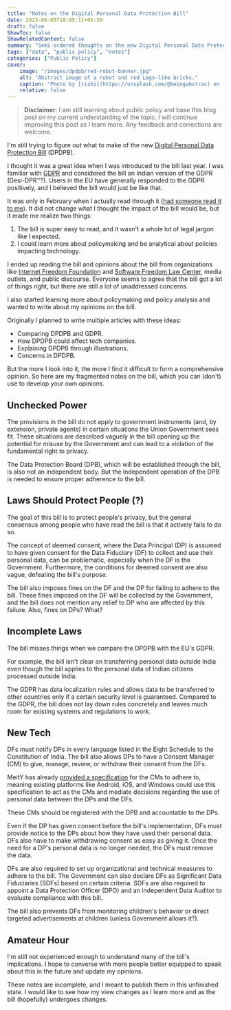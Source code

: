```yaml
---
title: "Notes on the Digital Personal Data Protection Bill"
date: 2023-06-05T18:05:11+05:30
draft: false
ShowToc: false
ShowRelatedContent: false
summary: "Semi-ordered thoughts on the new Digital Personal Data Protection Bill by the Indian Government."
tags: ["data", "public policy", "notes"]
categories: ["Public Policy"]
cover:
    image: "/images/dpdpb/red-robot-banner.jpg"
    alt: "Abstract image of a robot and red Lego-like bricks."
    caption: "Photo by [rishi](https://unsplash.com/@beingabstrac) on [Unsplash](https://unsplash.com/photos/WiCvC9u7OpE)"
    relative: false
---
```


> **Disclaimer**: I am still learning about public policy and base this blog post on my current understanding of the topic. I will continue improving this post as I learn more. Any feedback and corrections are welcome.

I'm still trying to figure out what to make of the new [Digital Personal Data Protection Bill](https://www.meity.gov.in/writereaddata/files/The%20Digital%20Personal%20Data%20Potection%20Bill%2C%202022_0.pdf) (DPDPB).

I thought it was a great idea when I was introduced to the bill last year. I was familiar with [GDPR](https://gdpr-info.eu/) and considered the bill an Indian version of the GDPR (Desi-DPR™?). Users in the EU have generally responded to the GDPR positively, and I believed the bill would just be like that.

It was only in February when I actually read through it ([had someone read it to me](https://www.youtube.com/watch?v=4VMUl3z85Gw)). It did not change what I thought the impact of the bill would be, but it made me realize two things:

1.  The bill is super easy to read, and it wasn't a whole lot of legal jargon like I expected.
2.  I could learn more about policymaking and be analytical about policies impacting technology.

I ended up reading the bill and opinions about the bill from organizations like [Internet Freedom Foundation](https://internetfreedom.in/read-our-consultation-response/) and [Software Freedom Law Center](https://sflc.in/recommendations-sflcin-digital-personal-data-protection-bill-2022/), media outlets, and public discourse. Everyone seems to agree that the bill got a lot of things right, but there are still a lot of unaddressed concerns.

I also started learning more about policymaking and policy analysis and wanted to write about my opinions on the bill.

Originally I planned to write multiple articles with these ideas:

-   Comparing DPDPB and GDPR.
-   How DPDPB could affect tech companies.
-   Explaining DPDPB through illustrations.
-   Concerns in DPDPB.

But the more I look into it, the more I find it difficult to form a comprehensive opinion. So here are my fragmented notes on the bill, which you can (don't) use to develop your own opinions.

## Unchecked Power

The provisions in the bill do not apply to government instruments (and, by extension, private agents) in certain situations the Union Government sees fit. These situations are described vaguely in the bill opening up the potential for misuse by the Government and can lead to a violation of the fundamental right to privacy.

The Data Protection Board (DPB), which will be established through the bill, is also not an independent body. But the independent operation of the DPB is needed to ensure proper adherence to the bill.

## Laws Should Protect People (?)

The goal of this bill is to protect people's privacy, but the general consensus among people who have read the bill is that it actively fails to do so.

The concept of deemed consent, where the Data Principal (DP) is assumed to have given consent for the Data Fiduciary (DF) to collect and use their personal data, can be problematic, especially when the DF is the Government. Furthermore, the conditions for deemed consent are also vague, defeating the bill's purpose.

The bill also imposes fines on the DF and the DP for failing to adhere to the bill. These fines imposed on the DF will be collected by the Government, and the bill does not mention any relief to DP who are affected by this failure. Also, fines on DPs? What?

## Incomplete Laws

The bill misses things when we compare the DPDPB with the EU's GDPR. 

For example, the bill isn't clear on transferring personal data outside India even though the bill applies to the personal data of Indian citizens processed outside India.

The GDPR has data localization rules and allows data to be transferred to other countries only if a certain security level is guaranteed. Compared to the GDPR, the bill does not lay down rules concretely and leaves much room for existing systems and regulations to work.

## New Tech

DFs must notify DPs in every language listed in the Eight Schedule to the Constitution of India. The bill also allows DPs to have a Consent Manager (CM) to give, manage, review, or withdraw their consent from the DFs. 

MeitY has already [provided a specification](https://dla.gov.in/sites/default/files/pdf/MeitY-Consent-Tech-Framework%20v1.1.pdf) for the CMs to adhere to, meaning existing platforms like Android, iOS, and Windows could use this specification to act as the CMs and mediate decisions regarding the use of personal data between the DPs and the DFs.

These CMs should be registered with the DPB and accountable to the DPs.

Even if the DP has given consent before the bill's implementation, DFs must provide notice to the DPs about how they have used their personal data. DFs also have to make withdrawing consent as easy as giving it. Once the need for a DP's personal data is no longer needed, the DFs must remove the data.

DFs are also required to set up organizational and technical measures to adhere to the bill. The Government can also declare DFs as Significant Data Fiduciaries (SDFs) based on certain criteria. SDFs are also required to appoint a Data Protection Officer (DPO) and an independent Data Auditor to evaluate compliance with this bill.

The bill also prevents DFs from monitoring children's behavior or direct targeted advertisements at children (unless Government allows it?).

## Amateur Hour

I'm still not experienced enough to understand many of the bill's implications. I hope to converse with more people better equipped to speak about this in the future and update my opinions.

These notes are incomplete, and I meant to publish them in this unfinished state. I would like to see how my view changes as I learn more and as the bill (hopefully) undergoes changes.
